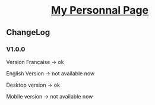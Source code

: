 <!DOCTYPE html>

<html lang="fr">
<h1 align="center"> <a href="https://Fab16BSB.github.io/index.html"> My Personnal Page </a> </h1>
  
  <h2> ChangeLog </h2>
  <h3> V1.0.0 </h3>
  <p> Version Française -> ok </p>
  <p> English Version -> not available now </p>
  <p> Desktop version -> ok </p>
  <p> Mobile version -> not available now </p>
</html>
